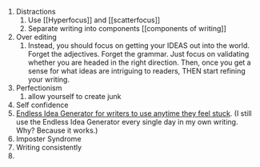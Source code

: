 1. Distractions 
	1. Use [[Hyperfocus]] and [[scatterfocus]]
	2. Separate writing into components [[components of writing]]
2. Over editing
	1. Instead, you should focus on getting your IDEAS out into the world. Forget the adjectives. Forget the grammar. Just focus on validating whether you are headed in the right direction. Then, once you get a sense for what ideas are intriguing to readers, THEN start refining your writing.  
3. Perfectionism
	1. allow yourself to create junk
4. Self confidence
5. [Endless Idea Generator for writers to use anytime they feel stuck](https://nicolascole77.medium.com/how-to-become-a-prolific-writer-e19535e9b04d?sk=3cb7c199071cf0e0e9206b5296e1d8d8). (I still use the Endless Idea Generator every single day in my own writing. Why? Because it works.)
6. Imposter Syndrome
7. Writing consistently
8. 